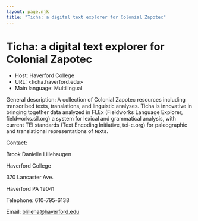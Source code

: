 ```yaml
---
layout: page.njk
title: "Ticha: a digital text explorer for Colonial Zapotec"
---
```

# Ticha: a digital text explorer for Colonial Zapotec




* Host: Haverford College
* URL: <ticha.haverford.edu>
* Main language: Multilingual



General description: A collection of Colonial Zapotec
 resources including transcribed texts, translations, and
 linguistic analyses. Ticha is innovative in bringing together
 data analyzed in FLEx (Fieldworks Language Explorer,
 fieldworks.sil.org) a system for lexical and grammatical
 analysis, with current TEI standards (Text Encoding
 Initiative, tei-c.org) for paleographic and translational
 representations of texts.



Contact:
 



Brook Danielle Lillehaugen


Haverford College
 
 370 Lancaster Ave.
 
 Haverford PA 19041



Telephone: 610-795-6138



Email: [blilleha@haverford.edu](mailto:blilleha@haverford.edu)






